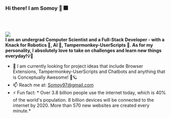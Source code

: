 ### Hi there! I am Somoy 👋 🎆
<br/>
<br/>

<img src="https://steamuserimages-a.akamaihd.net/ugc/959720256692708008/F46D369E23B735E4BF8244892C8F61CAE90BCE29/"></img>
<br/>
<b>I am an undergrad Computer Scientist and a Full-Stack Developer - with a Knack for Robotics 🤖, AI 🧠, Tampermonkey-UserScripts 🙊.  As for my personality, I absolutely love to take on
  challenges and learn new things everyday!💡🌌</b>

- 👯 I am currently looking for project ideas that include Browser Extensions, Tampermonkey-UserScripts and Chatbots and anything that is Conceptually Awesome! 🚀🪐
- 📫 Reach me at: Somoy97@gmail.com
- ⚡ Fun fact: * Over 3.8 billion people use the internet today, which is 40% of the world's population. 8 billion devices will be connected to the internet by 2020. More than 570 new websites are created every minute.*

<!--
**Somoy73/Somoy73** is a ✨ _special_ ✨ repository because its `README.md` (this file) appears on your GitHub profile.

Here are some ideas to get you started:

- 🔭 I’m currently working on Javascript Projects 
- 🌱 I’m currently learning MERN-Stack and AI
- 👯 I’m looking to collaborate on anything related to what I am learning or working on
- 📫 How to reach me: Somoy97@gmail.com

- 🔭 I’m currently working on ...
- 🌱 I’m currently learning ...
- 👯 I’m looking to collaborate on ...
- 🤔 I’m looking for help with ...
- 💬 Ask me about ...
- 📫 How to reach me: ...
- 😄 Pronouns: ...
- ⚡ Fun fact: ...
-->
